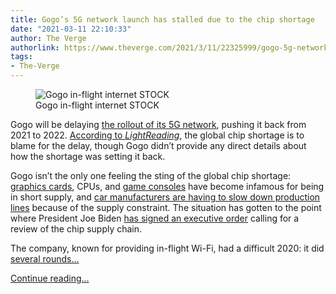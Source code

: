 ```yaml
---
title: Gogo’s 5G network launch has stalled due to the chip shortage
date: "2021-03-11 22:10:33"
author: The Verge
authorlink: https://www.theverge.com/2021/3/11/22325999/gogo-5g-network-delay-chip-shortage
tags:
- The-Verge
---
```

<figure>
      <img alt="Gogo in-flight internet STOCK" src="https://cdn.vox-cdn.com/thumbor/lHETWhF_mED3GtwchqDhx2yO6nE=/0x1:1020x681/1310x873/cdn.vox-cdn.com/uploads/chorus_image/image/68951586/gogo-internet-logo-stock1_1020.1419980305.0.jpg" />
        <figcaption>Gogo in-flight internet STOCK</figcaption>
    </figure>

  <p id="t5p29N">Gogo will be delaying <a href="https://www.theverge.com/2019/5/29/18644707/gogo-5g-network-planes-developing-in-flight">the rollout of its 5G network</a>, pushing it back from 2021 to 2022. <a href="https://www.lightreading.com/5g/gogo-delays-5g-launch-due-to-chipset-shortages/d/d-id/768025">According to <em>LightReading</em></a>, the global chip shortage is to blame for the delay, though Gogo didn’t provide any direct details about how the shortage was setting it back.</p>
<p id="TZONve">Gogo isn’t the only one feeling the sting of the global chip shortage: <a href="https://www.theverge.com/2021/1/12/22227040/nvidia-amd-gpu-shortage-rtx-3080-3070-3060-ti-3090-rx-6800-xt">graphics cards</a>, CPUs, and <a href="https://www.theverge.com/2020/12/6/22155611/price-ps5-xbox-series-x-nvidia-rtx-3080-3070-3090-3060-amd-rx-6800-xt-scalpers-ebay">game consoles</a> have become infamous for being in short supply, and <a href="https://www.theverge.com/2021/2/4/22266483/ford-f150-production-slowdown-semiconductor-chip-shortage">car manufacturers are having to slow down production lines</a> because of the supply constraint. The situation has gotten to the point where President Joe Biden <a href="https://www.theverge.com/2021/2/24/22298376/biden-sign-semiconductor-shortage-executive-order-apple-amd-playstation">has signed an executive order</a> calling for a review of the chip supply chain.</p>
<p id="kBl0iq">The company, known for providing in-flight Wi-Fi, had a difficult 2020: it did <a href="https://www.theverge.com/2020/7/31/21350251/gogo-layoffs-furloughs-airlines-covid-19-pandemic">several rounds...</a></p>
  <p>
    <a href="https://www.theverge.com/2021/3/11/22325999/gogo-5g-network-delay-chip-shortage">Continue reading&hellip;</a>
  </p>